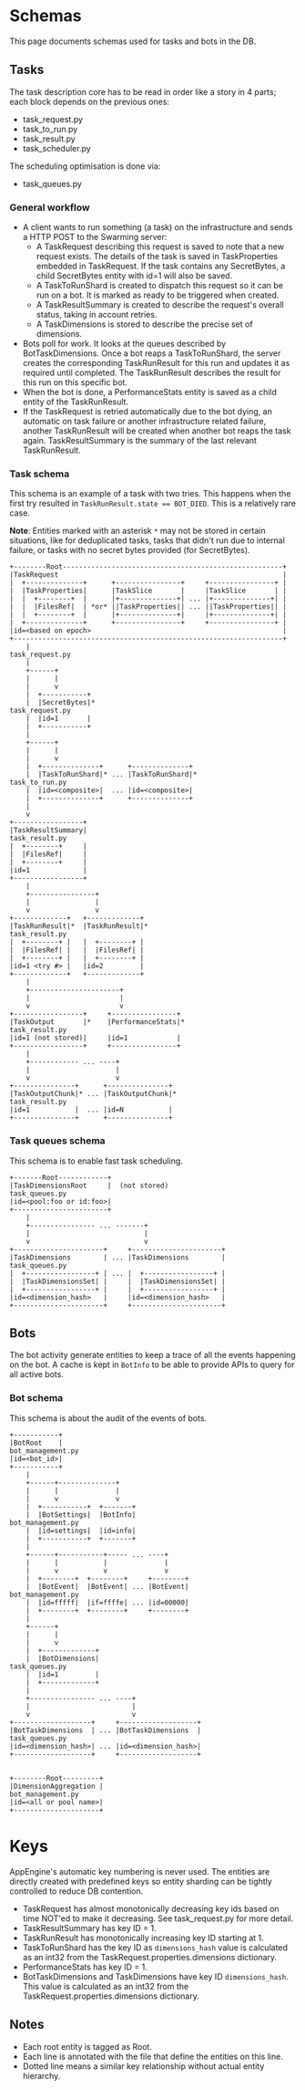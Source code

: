 # Schemas

This page documents schemas used for tasks and bots in the DB.


## Tasks

The task description core has to be read in order like a story in 4 parts; each
block depends on the previous ones:

  - task_request.py
  - task_to_run.py
  - task_result.py
  - task_scheduler.py

The scheduling optimisation is done via:

  - task_queues.py


### General workflow

  - A client wants to run something (a task) on the infrastructure and sends a
    HTTP POST to the Swarming server:
    - A TaskRequest describing this request is saved to note that a new request
      exists. The details of the task is saved in TaskProperties embedded in
      TaskRequest. If the task contains any SecretBytes, a child SecretBytes
      entity with id=1 will also be saved.
    - A TaskToRunShard is created to dispatch this request so it can be run on a
      bot. It is marked as ready to be triggered when created.
    - A TaskResultSummary is created to describe the request's overall status,
      taking in account retries.
    - A TaskDimensions is stored to describe the precise set of dimensions.
  - Bots poll for work. It looks at the queues described by BotTaskDimensions.
    Once a bot reaps a TaskToRunShard, the server creates the corresponding
    TaskRunResult for this run and updates it as required until completed. The
    TaskRunResult describes the result for this run on this specific bot.
  - When the bot is done, a PerformanceStats entity is saved as a child entity
    of the TaskRunResult.
  - If the TaskRequest is retried automatically due to the bot dying, an
    automatic on task failure or another infrastructure related failure, another
    TaskRunResult will be created when another bot reaps the task again.
    TaskResultSummary is the summary of the last relevant TaskRunResult.


### Task schema

This schema is an example of a task with two tries. This happens when the first
try resulted in `TaskRunResult.state == BOT_DIED`. This is a relatively rare
case.

**Note**: Entities marked with an asterisk `*` may not be stored in certain
situations, like for deduplicated tasks, tasks that didn't run due to internal
failure, or tasks with no secret bytes provided (for SecretBytes).

    +--------Root------------------------------------------------------+
    |TaskRequest                                                       |
    |  +--------------+      +----------------+     +----------------+ |
    |  |TaskProperties|      |TaskSlice       |     |TaskSlice       | |
    |  |  +--------+  |      |+--------------+| ... |+--------------+| |
    |  |  |FilesRef|  | *or* ||TaskProperties|| ... ||TaskProperties|| |
    |  |  +--------+  |      |+--------------+|     |+--------------+| |
    |  +--------------+      +----------------+     +----------------+ |
    |id=<based on epoch>                                               |
    +------------------------------------------------------------------+
        |                                                        task_request.py
        |
        +------+
        |      |
        |      v
        |  +-----------+
        |  |SecretBytes|*                                        task_request.py
        |  |id=1       |
        |  +-----------+
        |
        +------+
        |      |
        |      v
        |  +--------------+      +--------------+
        |  |TaskToRunShard|* ... |TaskToRunShard|*                task_to_run.py
        |  |id=<composite>|  ... |id=<composite>|
        |  +--------------+      +--------------+
        |
        v
    +-----------------+
    |TaskResultSummary|                                           task_result.py
    |  +--------+     |
    |  |FilesRef|     |
    |  +--------+     |
    |id=1             |
    +-----------------+
        |
        +----------------+
        |                |
        v                v
    +-------------+   +-------------+
    |TaskRunResult|*  |TaskRunResult|*                            task_result.py
    |  +--------+ |   |  +--------+ |
    |  |FilesRef| |   |  |FilesRef| |
    |  +--------+ |   |  +--------+ |
    |id=1 <try #> |   |id=2         |
    +-------------+   +-------------+
        |
        +----------------------+
        |                      |
        v                      v
    +-----------------+     +----------------+
    |TaskOutput       |*    |PerformanceStats|*                   task_result.py
    |id=1 (not stored)|     |id=1            |
    +-----------------+     +----------------+
        |
        +------------ ... ----+
        |                     |
        v                     v
    +---------------+      +---------------+
    |TaskOutputChunk|* ... |TaskOutputChunk|*                     task_result.py
    |id=1           |  ... |id=N           |
    +---------------+      +---------------+


### Task queues schema

This schema is to enable fast task scheduling.

    +-------Root------------+
    |TaskDimensionsRoot     |  (not stored)                       task_queues.py
    |id=<pool:foo or id:foo>|
    +-----------------------+
        |
        +---------------- ... -------+
        |                            |
        v                            v
    +----------------------+     +----------------------+
    |TaskDimensions        | ... |TaskDimensions        |         task_queues.py
    |  +-----------------+ | ... |  +-----------------+ |
    |  |TaskDimensionsSet| |     |  |TaskDimensionsSet| |
    |  +-----------------+ |     |  +-----------------+ |
    |id=<dimension_hash>   |     |id=<dimension_hash>   |
    +----------------------+     +----------------------+


## Bots

The bot activity generate entities to keep a trace of all the events happening
on the bot. A cache is kept in `BotInfo` to be able to provide APIs to query for
all active bots.


### Bot schema

This schema is about the audit of the events of bots.

    +-----------+
    |BotRoot    |                                              bot_management.py
    |id=<bot_id>|
    +-----------+
        |
        +------+--------------+
        |      |              |
        |      v              v
        |  +-----------+  +-------+
        |  |BotSettings|  |BotInfo|                            bot_management.py
        |  |id=settings|  |id=info|
        |  +-----------+  +-------+
        |
        +------+-----------+----- ... ----+
        |      |           |              |
        |      v           v              v
        |  +--------+  +--------+     +--------+
        |  |BotEvent|  |BotEvent| ... |BotEvent|               bot_management.py
        |  |id=fffff|  |if=ffffe| ... |id=00000|
        |  +--------+  +--------+     +--------+
        |
        +------+
        |      |
        |      v
        |  +-------------+
        |  |BotDimensions|                                        task_queues.py
        |  |id=1         |
        |  +-------------+
        |
        +---------------- ... ----+
        |                         |
        v                         v
    +-------------------+     +-------------------+
    |BotTaskDimensions  | ... |BotTaskDimensions  |               task_queues.py
    |id=<dimension_hash>| ... |id=<dimension_hash>|
    +-------------------+     +-------------------+


    +--------Root---------+
    |DimensionAggregation |                                     bot_management.py
    |id=<all or pool name>|
    +---------------------+


# Keys

AppEngine's automatic key numbering is never used. The entities are directly
created with predefined keys so entity sharding can be tightly controlled to
reduce DB contention.

  - TaskRequest has almost monotonically decreasing key ids based on time NOT'ed
    to make it decreasing. See task_request.py for more detail.
  - TaskResultSummary has key ID = 1.
  - TaskRunResult has monotonically increasing key ID starting at 1.
  - TaskToRunShard has the key ID as `dimensions_hash` value is calculated as an
    int32 from the TaskRequest.properties.dimensions dictionary.
  - PerformanceStats has key ID = 1.
  - BotTaskDimensions and TaskDimensions have key ID `dimensions_hash`. This
    value is calculated as an int32 from the TaskRequest.properties.dimensions
    dictionary.


## Notes

  - Each root entity is tagged as Root.
  - Each line is annotated with the file that define the entities on this line.
  - Dotted line means a similar key relationship without actual entity
    hierarchy.
